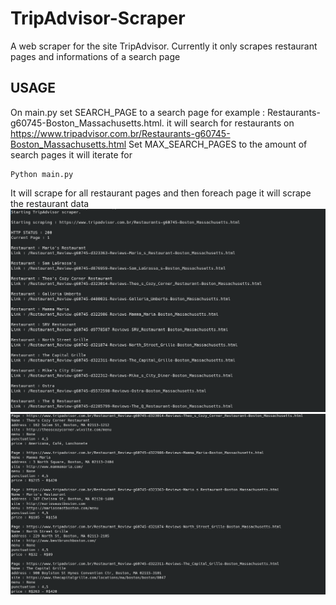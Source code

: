 # TripAdvisor-Scraper
A web scraper for the site TripAdvisor.
Currently it only scrapes restaurant pages and informations of a search page


## USAGE

On main.py set SEARCH_PAGE to a search page for example : Restaurants-g60745-Boston_Massachusetts.html.
it will search for restaurants on https://www.tripadvisor.com.br/Restaurants-g60745-Boston_Massachusetts.html
Set MAX_SEARCH_PAGES to the amount of search pages it will iterate for

    Python main.py


It will scrape for all restaurant pages and then foreach page it will scrape the restaurant data
![alt text](images/0.png)
![alt text](images/1.png)